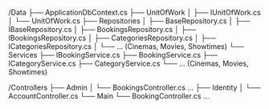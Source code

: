﻿/Data
  ├── ApplicationDbContext.cs
  ├── UnitOfWork
  │    ├── IUnitOfWork.cs
  │    └── UnitOfWork.cs
  ├── Repositories
  │    ├── BaseRepository.cs
  │    ├── IBaseRepository.cs
  │    ├── BookingsRepository.cs
  │    ├── IBookingsRepository.cs
  │    ├── CategoriesRepository.cs
  │    ├── ICategoriesRepository.cs
  │    └── ... (Cinemas, Movies, Showtimes)
  └── Services
       ├── IBookingService.cs
       ├── BookingService.cs
       ├── ICategoryService.cs
       ├── CategoryService.cs
       └── ... (Cinemas, Movies, Showtimes)

/Controllers
  ├── Admin
  │    └── BookingsController.cs ...
  ├── Identity
  │    └── AccountController.cs
  └── Main
       └── BookingController.cs ...
